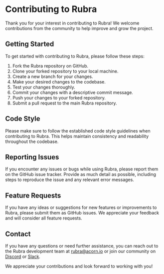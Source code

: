 # Contributing to Rubra

Thank you for your interest in contributing to Rubra! We welcome contributions from the community to help improve and grow the project.

## Getting Started

To get started with contributing to Rubra, please follow these steps:

1. Fork the Rubra repository on GitHub.
2. Clone your forked repository to your local machine.
3. Create a new branch for your changes.
4. Make your desired changes to the codebase.
5. Test your changes thoroughly.
6. Commit your changes with a descriptive commit message.
7. Push your changes to your forked repository.
8. Submit a pull request to the main Rubra repository.

## Code Style

Please make sure to follow the established code style guidelines when contributing to Rubra. This helps maintain consistency and readability throughout the codebase.

## Reporting Issues

If you encounter any issues or bugs while using Rubra, please report them on the GitHub issue tracker. Provide as much detail as possible, including steps to reproduce the issue and any relevant error messages.

## Feature Requests

If you have any ideas or suggestions for new features or improvements to Rubra, please submit them as GitHub issues. We appreciate your feedback and will consider all feature requests.

## Contact

If you have any questions or need further assistance, you can reach out to the Rubra development team at [rubra@acorn.io](mailto:rubra@acorn.io) or join our community on [Discord](https://discord.gg/swvAH2DXZH) or [Slack](https://slack.acorn.io).

We appreciate your contributions and look forward to working with you!
